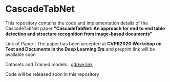 # CascadeTabNet
This repository contains the code and implementation details of the CascadeTabNet paper <b>"CascadeTabNet: An approach for end to end table detection and structure recognition from image-based documents"</b>

Link of Paper : The paper has been accepted at <b>CVPR2020 Workshop on Text and Documents in the Deep Learning Era</b> and preprint link will be available soon

Datasets and Trained models : <a href="https://drive.google.com/drive/folders/1mNDbbhu-Ubz87oRDjdtLA4BwQwwNOO-G?usp=sharing">gdrive link</a>

Code will be released soon in this repository

<!--Cite as
<pre>
@article{
  cascacadetabnet2020
  authors = ""
  title = ""
  journal = ""
  year = ""
}
</pre>-->
